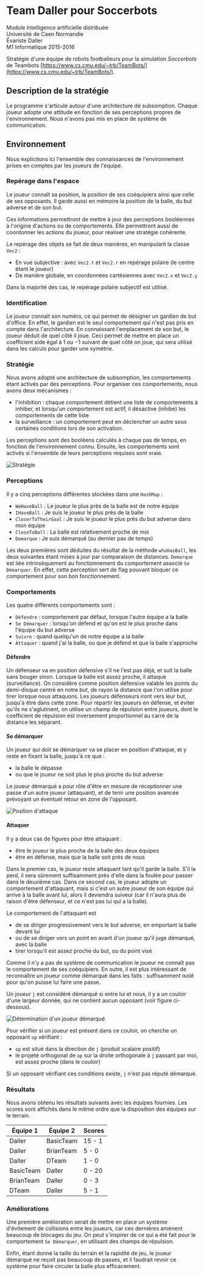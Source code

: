 # Team Daller pour Soccerbots

Module Intelligence artificielle distribuée\
Université de Caen Normandie\
Évariste Daller\
M1 Informatique 2015-2016

Stratégie d'une équipe de robots footballeurs pour la simulation _Soccerbots_ de Teambots [https://www.cs.cmu.edu/~trb/TeamBots/](https://www.cs.cmu.edu/~trb/TeamBots/).

## Description de la stratégie

Le programme s'articule autour d'une architecture de subsomption. Chaque joueur adopte
une attitude en fonction de ses perceptions propres de l'environnement. Nous n'avons pas mis en
place de système de communication.

## Environnement

Nous explicitons ici l'ensemble des connaissances de l'environnement prises en comptes par
les joueurs de l'équipe.

### Repérage dans l'espace

Le joueur connaı̂t sa position, la position de ses coéquipiers ainsi que celle de ses opposants.
Il garde aussi en mémoire la position de la balle, du but adverse et de son but.

Ces informations permettront de mettre à jour des perceptions booléennes à l'origine d'actions ou de comportements. Elle permettront aussi de coordonner les actions du joueur, pour réaliser une stratégie cohérente.

Le repérage des objets se fait de deux manières, en manipulant la classe `Vec2` :

* En vue subjective : avec `Vec2.t` et `Vec2.r` en repérage polaire (le centre étant le joueur)
* De manière globale, en coordonnées cartésiennes avec `Vec2.x` et `Vec2.y`

Dans la majorité des cas, le repérage polaire subjectif est utilisé.


### Identification

Le joueur connaı̂t son numéro, ce qui permet de désigner un gardien de but d'office. En effet, le gardien est le seul comportement qui n'est pas pris en compte dans l'architecture. En connaissant l'emplacement de son but, le joueur déduit de quel côté il joue. Ceci permet de mettre en place un coefficient side égal à 1 ou −1 suivant de quel côté on joue, qui sera utilisé
dans les calculs pour garder une symétrie.

### Stratégie

Nous avons adopté une architecture de subsomption, les comportements étant activés par des perceptions. Pour organiser ces comportements, nous avons deux mécanismes :

* l'inhibition : chaque comportement détient une liste de comportements à inhiber, et lorsqu'un comportement est actif, il désactive (inhibe) les comportements de cette liste
* la surveillance : un comportement peut en déclencher un autre sous certaines conditions lors de son activation.

Les perceptions sont des booléens calculés à chaque pas de temps, en fonction de l'environnement connu. Ensuite, les comportements sont activés si l'ensemble de leurs perceptions requises sont vraie.

![Stratégie](doc/TeamDaller.png)

### Perceptions

Il y a cinq perceptions différentes stockées dans une `HashMap` :

* `WeHaveBall` : Le joueur le plus près de la balle est de notre équipe
* `IHaveBall` : Je suis le joueur le plus près de la balle
* `CloserToTheirGoal` : Je suis le joueur le plus près du but adverse dans mon équipe
* `CloseToBall` : La balle est relativement proche de moi
* `Demarque` : Je suis démarqué (au dernier pas de temps)

Les deux premières sont déduites du résultat de la méthode `whoHasBall`, les deux suivantes
étant mises à jour par comparaison de distances.
`Demarque` est liée intrinsèquement au fonctionnement du comportement associé `Se Démarquer`. En effet, cette perception sert de flag pouvant bloquer ce comportement pour son bon fonctionnement.


### Comportements

Les quatre différents comportements sont :
* `Défendre` : comportement par défaut, lorsque l'autre équipe a la balle
* `Se Démarquer` : lorsqu'on défend et qu'on est le plus proche dans l'équipe du but adverse
* `Suivre` : quand quelqu'un de notre équipe a la balle
* `Attaquer` : quand j'ai la balle, ou que je défend et que la balle s'approche

#### Défendre

Un défenseur va en position défensive s'il ne l'est pas déjà, et suit la balle sans bouger sinon.
Lorsque la balle est assez proche, il attaque (surveillance).
On considère comme position défensive valable les points du demi-disque centré en notre
but, de rayon la distance que l'on utilise pour tirer lorsque nous attaquons. Les joueurs défenseurs iront vers leur but, jusqu'à être dans cette zone.
Pour répartir les joueurs en défense, et éviter qu'ils ne s'aglutinent, on utilise un champ de
répulsion entre joueurs, dont le coefficient de répulsion est inversement proportionnel au 
carré de la distance les séparant.

#### Se démarquer

Un joueur qui doit se démarquer va se placer en position d'attaque, et y reste en fixant la
balle, jusqu'à ce que :

* la balle le dépasse
* ou que le joueur ne soit plus le plus proche du but adverse

Le joueur démarqué a pour rôle d'être en mesure de réceptionner une passe d'un autre joueur
(attaquant), et de tenir une position avancée prévoyant un éventuel retour en zone de l'opposant.

![Position d'attaque](doc/demarque.png)

#### Attaquer

Il y a deux cas de figures pour être attaquant :

* être le joueur le plus proche de la balle des deux équipes
* être en défense, mais que la balle soit près de nous

Dans le premier cas, le joueur reste attaquant tant qu'il garde la balle. S'il la perd, il sera
sûrement suffisamment près d'elle dans la foulée pour passer dans le deuxième cas. Dans ce second
cas, le joueur adopte un comportement d'attaquant, mais si c'est un autre joueur de son équipe qui arrive à la balle avant lui, alors il deviendra suiveur (car il n'aura plus de raison d'être défenseur, et ce n'est pas lui qui a la balle).

Le comportement de l'attaquant est

* de se diriger progressivement vers le but adverse, en emportant la balle devant lui
* ou de se diriger vers un point en avant d'un joueur qu'il juge démarqué, avec la balle
* tirer lorsqu'il est assez proche du but, ou du point visé

Comme il n'y a pas de système de communication le joueur ne connaı̂t pas le comportement
de ses coéquipiers. En outre, il est plus intéressant de reconnaı̂tre un joueur comme démarqué dans les faits : suffisamment isolé pour qu'on puisse lui faire une passe.

Un joueur `j` est considéré démarqué si entre lui et nous, il y a un couloir d'une largeur
donnée, qui ne contient aucun opposant (voir figure ci-dessous).

![Détermination d'un joueur démarqué](doc/jdemarque.png)


Pour vérifier si un joueur est présent dans ce couloir, on cherche un opposant `op` vérifiant :

* `op` est situé dans la direction de `j` (produit scalaire positif)
* le projeté orthogonal de `op` sur la droite orthogonale à `j` passant par moi, est assez proche (dans le couloir)

Si un opposant vérifiant ces conditions existe, `j` n'est pas réputé démarqué.

### Résultats

Nous avons obtenu les résultats suivants avec les équipes fournies. Les scores sont affichés
dans le même ordre que la disposition des équipes sur le terrain.

| Équipe 1  | Équipe 2  | Scores |
|-----------|-----------|--------|
| Daller    | BasicTeam | 15 - 1 |
| Daller    | BrianTeam | 5 - 0  |
| Daller    | DTeam     | 1 - 0  |
| BasicTeam | Daller    | 0 - 20 |
| BrianTeam | Daller    | 0 - 3  |
| DTeam     | Daller    | 5 - 1  |

### Améliorations

Une première amélioration serait de mettre en place un système d'évitement de collisions
entre les joueurs, car ces dernières amènent beaucoup de blocages du jeu. On peut s'inspirer de ce qui a été fait pour le comportement `Se Démarquer`, en utilisant des champs de répulsion.

Enfin, étant donné la taille du terrain et la rapidité de jeu, le joueur démarqué ne reçoit pas beaucoup de passes, et il faudrait revoir ce système pour faire circuler la balle plus efficacement.


